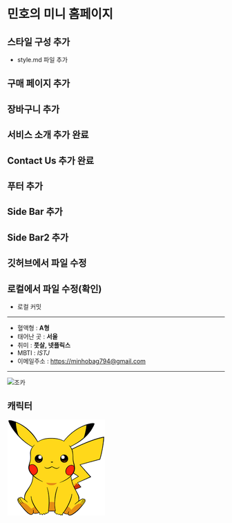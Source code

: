 # 민호의 미니 홈페이지

## 스타일 구성 추가
- style.md 파일 추가

## 구매 페이지 추가

## 장바구니 추가

## 서비스 소개 추가 완료

## Contact Us 추가 완료

## 푸터 추가

## Side Bar 추가
## Side Bar2 추가

## 깃허브에서 파일 수정

## 로컬에서 파일 수정(확인)
- 로컬 커밋
---
- 혈액형 : **A형**
- 태어난 곳 : **서울**
- 취미 : **풋살, 넷플릭스**
- MBTI : *ISTJ*
- 이메일주소 : [https://minhobag794@gmail.com](https://minhobag794@gmail.com)
---
![조카](https://i.namu.wiki/i/vCzsKo4rRSQwXNs07_BQGG_UHZsEbFiaqGUjPYNfnHIgjssh1Bg-85TwerqD_DnHBrH193pko3D-62RbV1IzpHVrlerDa3LpXQha5ETKLycw89mfBSLdBiYQ1cAurAPc6Vqp6ofjxRw-52LdBD9cPQ.webp)
## 캐릭터
![](pika.png)
